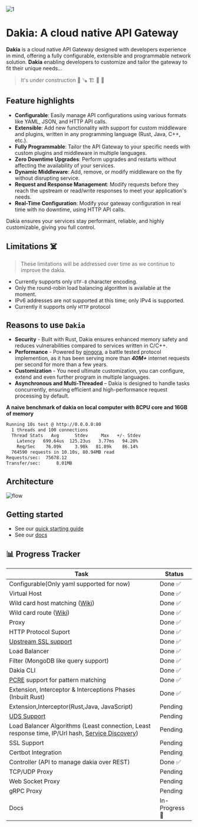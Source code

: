 <!--
```text
_______
\  ___ `'.                    .          .--.
 ' |--.\  \                 .'|          |__|
 | |    \  '              .'  |          .--.
 | |     |  '     __     <    |          |  |     __
 | |     |  |  .:--.'.    |   | ____     |  |  .:--.'.
 | |     ' .' / |   \ |   |   | \ .'     |  | / |   \ |
 | |___.' /'  `" __ | |   |   |/  .      |  | `" __ | |
/_______.'/    .'.''| |   |    /\  \     |__|  .'.''| |
\_______|/    / /   | |_  |   |  \  \         / /   | |_
              \ \._,\ '/  '    \  \  \        \ \._,\ '/
               `--'  `"  '------'  '---'       `--'  `"
```
-->

<!-- canva logo url -> https://www.canva.com/design/DAGZAdY1d9c/YCHWZRD78H5j0CAWaaF6gw/edit -->

![1](https://github.com/user-attachments/assets/9348db35-f589-4dc4-9a03-24924d6d8f2d)

# Dakia: A cloud native API Gateway

**Dakia** is a cloud native API Gateway designed with developers experience in mind, offering a fully configurable, extensible and programmable network solution. **Dakia** enabling developers to customize and tailor the gateway to fit their unique needs...

> It's under construction 🦺 🪚 🏗️ 🚧 🔨

## Feature highlights

- **Configurable**: Easily manage API configurations using various formats like YAML, JSON, and HTTP API calls.
- **Extensible**: Add new functionality with support for custom middleware and plugins, written in any programming language (Rust, Java, C++, etc.).
- **Fully Programmable**: Tailor the API Gateway to your specific needs with custom plugins and middleware in multiple languages.
- **Zero Downtime Upgrades**: Perform upgrades and restarts without affecting the availability of your services.
- **Dynamic Middleware**: Add, remove, or modify middleware on the fly without disrupting service.
- **Request and Response Management**: Modify requests before they reach the upstream or read/write responses to meet your application's needs.
- **Real-Time Configuration**: Modify your gateway configuration in real time with no downtime, using HTTP API calls.

Dakia ensures your services stay performant, reliable, and highly customizable, giving you full control.

## Limitations ☠️

> These limitations will be addressed over time as we continue to improve the dakia.

- Currently supports only `UTF-8` character encoding.
- Only the round-robin load balancing algorithm is available at the moment.
- IPv6 addresses are not supported at this time; only IPv4 is supported.
- Currently it supports only `HTTP` protocol

## Reasons to use `Dakia`

- **Security** - Built with Rust, Dakia ensures enhanced memory safety and reduces vulnerabilities compared to services written in C/C++.
- **Performance** - Powered by [pingora](https://github.com/cloudflare/pingora), a battle tested protocol implemention, as it has been serving more than **_40M+_** internet requests per second for more than a few years.
- **Customization** - You need ultimate customization, you can configure, extend and even further program in multiple languages.
- **Asynchronous and Multi-Threaded** – Dakia is designed to handle tasks concurrently, ensuring efficient and high-performance request processing by default.

**A naive benchmark of dakia on local computer with 8CPU core and 16GB of memory**

```txt
Running 10s test @ http://0.0.0.0:80
  1 threads and 100 connections
  Thread Stats   Avg      Stdev     Max   +/- Stdev
    Latency   699.64us  125.23us   3.77ms   94.20%
    Req/Sec    76.09k     3.98k   81.89k    86.14%
  764590 requests in 10.10s, 80.94MB read
Requests/sec:  75678.12
Transfer/sec:      8.01MB
```

## Architecture

![flow](https://github.com/user-attachments/assets/581b8dd2-c313-4a38-85a1-fd1429104f6a)

## Getting started

- See our [quick starting guide](/docs/quick_start.md)
- See our [docs](/docs/README.md)

## 📊 Progress Tracker

| Task                                                                                                                       | Status         |
| -------------------------------------------------------------------------------------------------------------------------- | -------------- |
| Configurable(Only yaml supported for now)                                                                                  | Done ✅        |
| Virtual Host                                                                                                               | Done ✅        |
| Wild card host matching ([Wiki](https://en.wikipedia.org/wiki/Matching_wildcards))                                         | Done ✅        |
| Wild card route ([Wiki](https://en.wikipedia.org/wiki/Matching_wildcards))                                                 | Done ✅        |
| Proxy                                                                                                                      | Done ✅        |
| HTTP Protocol Suport                                                                                                       | Done ✅        |
| [Upstream SSL support](https://en.wikipedia.org/wiki/Server_Name_Indication)                                               | Done ✅        |
| Load Balancer                                                                                                              | Done ✅        |
| Filter (MongoDB like query support)                                                                                        | Done ✅        |
| Dakia CLI                                                                                                                  | Done ✅        |
| [PCRE](https://www.pcre.org/) support for pattern matching                                                                 | Done ✅        |
| Extension, Interceptor & Interceptions Phases (Inbuilt Rust)                                                               | Done ✅        |
| Extension,Interceptor(Rust,Java, JavaScript)                                                                               | Pending        |
| [UDS Support](https://man7.org/linux/man-pages/man7/unix.7.html)                                                           | Pending        |
| Load Balancer Algorithms (Least connection, Least response time, IP/Url hash, [Service Discovery](http://bakerstreet.io/)) | Pending        |
| SSL Support                                                                                                                | Pending        |
| Certbot Integration                                                                                                        | Pending        |
| Controller (API to manage dakia over REST)                                                                                 | Done ✅        |
| TCP/UDP Proxy                                                                                                              | Pending        |
| Web Socket Proxy                                                                                                           | Pending        |
| gRPC Proxy                                                                                                                 | Pending        |
| Docs                                                                                                                       | In-Progress 🚀 |
